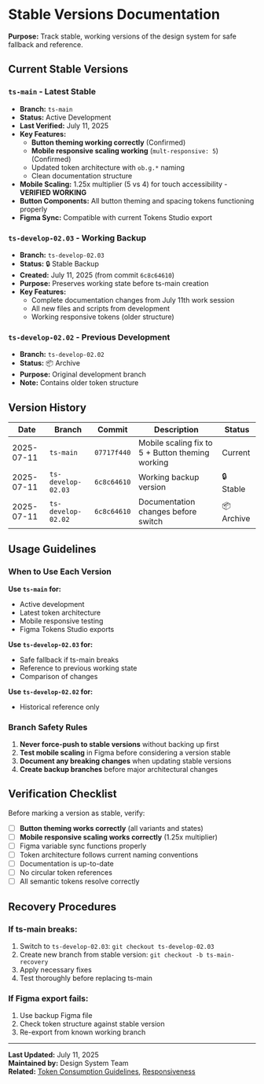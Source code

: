 # Stable Versions Documentation

**Purpose:** Track stable, working versions of the design system for safe fallback and reference.

## Current Stable Versions

### `ts-main` - Latest Stable
- **Branch:** `ts-main`
- **Status:** Active Development
- **Last Verified:** July 11, 2025
- **Key Features:**
  - **Button theming working correctly** (Confirmed)
  - **Mobile responsive scaling working** (`mult-responsive: 5`) (Confirmed)
  - Updated token architecture with `ob.g.*` naming
  - Clean documentation structure
- **Mobile Scaling:** 1.25x multiplier (5 vs 4) for touch accessibility - **VERIFIED WORKING**
- **Button Components:** All button theming and spacing tokens functioning properly
- **Figma Sync:** Compatible with current Tokens Studio export

### `ts-develop-02.03` - Working Backup
- **Branch:** `ts-develop-02.03`
- **Status:** 🔒 Stable Backup
- **Created:** July 11, 2025 (from commit `6c8c64610`)
- **Purpose:** Preserves working state before ts-main creation
- **Key Features:**
  - Complete documentation changes from July 11th work session
  - All new files and scripts from development
  - Working responsive tokens (older structure)

### `ts-develop-02.02` - Previous Development
- **Branch:** `ts-develop-02.02`
- **Status:** 📦 Archive
- **Purpose:** Original development branch
- **Note:** Contains older token structure

## Version History

| Date | Branch | Commit | Description | Status |
|------|--------|--------|-------------|---------|
| 2025-07-11 | `ts-main` | `07717f440` | Mobile scaling fix to 5 + Button theming working | Current |
| 2025-07-11 | `ts-develop-02.03` | `6c8c64610` | Working backup version | 🔒 Stable |
| 2025-07-11 | `ts-develop-02.02` | `6c8c64610` | Documentation changes before switch | 📦 Archive |

## Usage Guidelines

### When to Use Each Version

**Use `ts-main` for:**
- Active development
- Latest token architecture
- Mobile responsive testing
- Figma Tokens Studio exports

**Use `ts-develop-02.03` for:**
- Safe fallback if ts-main breaks
- Reference to previous working state
- Comparison of changes

**Use `ts-develop-02.02` for:**
- Historical reference only

### Branch Safety Rules

1. **Never force-push to stable versions** without backing up first
2. **Test mobile scaling** in Figma before considering a version stable
3. **Document any breaking changes** when updating stable versions
4. **Create backup branches** before major architectural changes

## Verification Checklist

Before marking a version as stable, verify:

- [ ] **Button theming works correctly** (all variants and states)
- [ ] **Mobile responsive scaling works correctly** (1.25x multiplier)
- [ ] Figma variable sync functions properly
- [ ] Token architecture follows current naming conventions
- [ ] Documentation is up-to-date
- [ ] No circular token references
- [ ] All semantic tokens resolve correctly

## Recovery Procedures

### If ts-main breaks:
1. Switch to `ts-develop-02.03`: `git checkout ts-develop-02.03`
2. Create new branch from stable version: `git checkout -b ts-main-recovery`
3. Apply necessary fixes
4. Test thoroughly before replacing ts-main

### If Figma export fails:
1. Use backup Figma file
2. Check token structure against stable version
3. Re-export from known working branch

---

**Last Updated:** July 11, 2025  
**Maintained by:** Design System Team  
**Related:** [Token Consumption Guidelines](../design-tokens/guidelines-token-consumption.md), [Responsiveness](../design-tokens/responsiveness.md)
